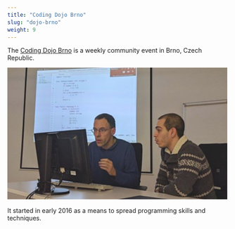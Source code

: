 ```yaml
---
title: "Coding Dojo Brno"
slug: "dojo-brno"
weight: 9
---
```


The [Coding Dojo Brno](https://dojo-brno.github.io) is a weekly community event
in Brno, Czech Republic.

<img src="imgs/dojobrno.jpg" alt="Coding Dojo Brno" class="img-responsive img-thumbnail">

It started in early 2016 as a means to spread programming skills and
techniques.
